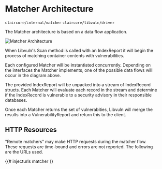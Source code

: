 # Matcher Architecture
`claircore/internal/matcher`
`claircore/libvuln/driver`

The Matcher architecture is based on a data flow application.

![Matcher Architecture](./matcher_architecture.png "matching architecture diagram")

When Libvuln's Scan method is called with an IndexReport it will begin the process of matching container contents with vulnerabilities.

Each configured Matcher will be instantiated concurrently. Depending on the interfaces the Matcher implements, one of the possible data flows will occur in the diagram above.

The provided IndexReport will be unpacked into a stream of IndexRecord structs. Each Matcher will evaluate each record in the stream and determine if the IndexRecord is vulnerable to a security advisory in their responsible databases.

Once each Matcher returns the set of vulnerabities, Libvuln will merge the results into a VulnerabilityReport and return this to the client.

## HTTP Resources

"Remote matchers" may make HTTP requests during the matcher flow.
These requests are time-bound and errors are not reported.
The following are the URLs used.

{{# injecturls matcher }}
